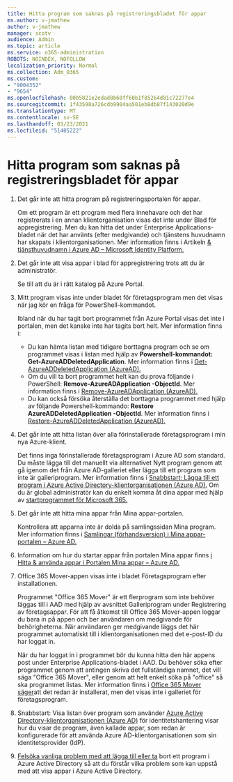 ```yaml
---
title: Hitta program som saknas på registreringsbladet för appar
ms.author: v-jmathew
author: v-jmathew
manager: scotv
audience: Admin
ms.topic: article
ms.service: o365-administration
ROBOTS: NOINDEX, NOFOLLOW
localization_priority: Normal
ms.collection: Adm_O365
ms.custom:
- "9004352"
- "9654"
ms.openlocfilehash: 00b5821e2edad8b60ff60b1f85264d81c72277e4
ms.sourcegitcommit: 1f43598a726cdb9904aa501eb8db87f143020d9e
ms.translationtype: MT
ms.contentlocale: sv-SE
ms.lasthandoff: 03/23/2021
ms.locfileid: "51405222"
---
```

# <a name="find-missing-applications-on-app-registration-blade"></a>Hitta program som saknas på registreringsbladet för appar

1. Det går inte att hitta program på registreringsportalen för appar.

    Om ett program är ett program med flera innehavare och det har registrerats i en annan klientorganisation visas det inte under Blad för appregistrering. Men du kan hitta det under Enterprise Applications-bladet när det har använts (efter medgivande) och tjänstens huvudnamn har skapats i klientorganisationen. Mer information finns i Artikeln [& tjänsthuvudnamn i Azure AD – Microsoft Identity Platform.](https://docs.microsoft.com/azure/active-directory/develop/app-objects-and-service-principals)
2. Det går inte att visa appar i blad för appregistrering trots att du är administratör.

    Se till att du är i rätt katalog på Azure Portal.
3. Mitt program visas inte under bladet för företagsprogram men det visas när jag kör en fråga för PowerShell-kommandot.

    Ibland när du har tagit bort programmet från Azure Portal visas det inte i portalen, men det kanske inte har tagits bort helt. Mer information finns i:
    - Du kan hämta listan med tidigare borttagna program och se om programmet visas i listan med hjälp av **Powershell-kommandot: Get-AzureADDeletedApplication**. Mer information finns i [Get-AzureADDeletedApplication (AzureAD).](https://docs.microsoft.com/powershell/module/azuread/get-azureaddeletedapplication)
    - Om du vill ta bort programmet helt kan du prova följande i PowerShell: **Remove-AzureADApplication -ObjectId**. Mer information finns i [Remove-AzureADApplication (AzureAD).](https://docs.microsoft.com/powershell/module/azuread/remove-azureadapplication)
    - Du kan också försöka återställa det borttagna programmet med hjälp av följande Powershell-kommando: **Restore AzureADDeletedApplication -ObjectId**. Mer information finns i [Restore-AzureADDeletedApplication (AzureAD).](https://docs.microsoft.com/powershell/module/azuread/restore-azureaddeletedapplication)
4. Det går inte att hitta listan över alla förinstallerade företagsprogram i min nya Azure-klient.

    Det finns inga förinstallerade företagsprogram i Azure AD som standard. Du måste lägga till det manuellt via alternativet Nytt program genom att gå igenom det från Azure AD-galleriet eller lägga till ett program som inte är galleriprogram. Mer information finns i [Snabbstart: Lägga till ett program i Azure Active Directory-klientorganisationen (Azure AD).](https://docs.microsoft.com/azure/active-directory/manage-apps/add-application-portal)
    Om du är global administratör kan du enkelt komma åt dina appar med hjälp av [startprogrammet för Microsoft 365.](https://docs.microsoft.com/microsoft-365/admin/manage/customize-the-app-launcher)
5. Det går inte att hitta mina appar från Mina appar-portalen.

    Kontrollera att apparna inte är dolda på samlingssidan Mina program. Mer information finns i [Samlingar (förhandsversion) i Mina appar-portalen – Azure AD.](https://docs.microsoft.com/azure/active-directory/user-help/my-apps-portal-user-collections)
6. Information om hur du startar appar från portalen Mina appar finns [i Hitta & använda appar i Portalen Mina appar – Azure AD.](https://docs.microsoft.com/azure/active-directory/user-help/my-apps-portal-end-user-access)
7. Office 365 Mover-appen visas inte i bladet Företagsprogram efter installationen.

    Programmet "Office 365 Mover" är ett flerprogram som inte behöver läggas till i AAD med hjälp av avsnittet Galleriprogram under Registrering av företagsappar. För att få åtkomst till Office 365 Mover-appen loggar du bara in på appen och ber användaren om medgivande för behörigheterna. När användaren ger medgivande läggs det här programmet automatiskt till i klientorganisationen med det e-post-ID du har loggat in.

    När du har loggat in i programmet bör du kunna hitta den här appens post under Enterprise Applications-bladet i AAD. Du behöver söka efter programmet genom att antingen skriva det fullständiga namnet, det vill säga "Office 365 Mover", eller genom att helt enkelt söka på "office" så ska programmet listas. Mer information finns i [Office 365 Mover säger](https://docs.microsoft.com/answers/questions/30186/office-365-mover-says-its-already-installed-but-it.html)att det redan är installerat, men det visas inte i galleriet för företagsprogram.
8. Snabbstart: Visa listan över program som använder [Azure Active Directory-klientorganisationen (Azure AD)](https://docs.microsoft.com/azure/active-directory/manage-apps/view-applications-portal) för identitetshantering visar hur du visar de program, även kallade appar, som redan är konfigurerade för att använda Azure AD-klientorganisationen som sin identitetsprovider (IdP).
9. [Felsöka vanliga problem med att lägga till eller ta](https://docs.microsoft.com/azure/active-directory/manage-apps/troubleshoot-adding-apps) bort ett program i Azure Active Directory så att du förstår vilka problem som kan uppstå med att visa appar i Azure Active Directory.
